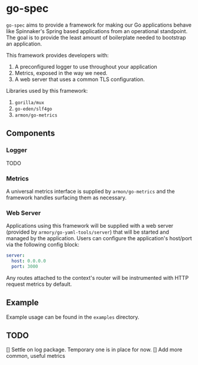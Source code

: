 # go-spec

`go-spec` aims to provide a framework for making our Go applications behave like Spinnaker's
Spring based applications from an operational standpoint. The goal is to provide the least amount
of boilerplate needed to bootstrap an application.

This framework provides developers with:
1. A preconfigured logger to use throughout your application
2. Metrics, exposed in the way we need.
3. A web server that uses a common TLS configuration.

Libraries used by this framework:
1. `gorilla/mux`
2. `go-eden/slf4go`
3. `armon/go-metrics`


## Components

### Logger

TODO

### Metrics

A universal metrics interface is supplied by `armon/go-metrics` and the framework handles surfacing them as necessary.

### Web Server

Applications using this framework will be supplied with a web server (provided by `armory/go-yaml-tools/server`) that
will be started and managed by the application. Users can configure the application's host/port via the following config
block:

```yaml
server:
  host: 0.0.0.0
  port: 3000
``` 

Any routes attached to the context's router will be instrumented with HTTP request metrics by default.

## Example

Example usage can be found in the `examples` directory.

## TODO

[] Settle on log package. Temporary one is in place for now.
[] Add more common, useful metrics